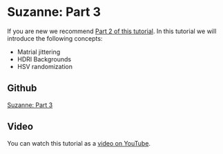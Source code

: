 # Suzanne: Part 3

If you are new we recommend [Part 2 of this tutorial](https://github.com/ZumoLabs/zpy/tree/main/examples/suzanne_2). In this tutorial we will introduce the following concepts:

- Matrial jittering
- HDRI Backgrounds
- HSV randomization

## Github

[Suzanne: Part 3](https://github.com/ZumoLabs/zpy/tree/main/examples/suzanne_3)

## Video

You can watch this tutorial as a [video on YouTube](https://youtu.be/plbbdRMJwHk).
